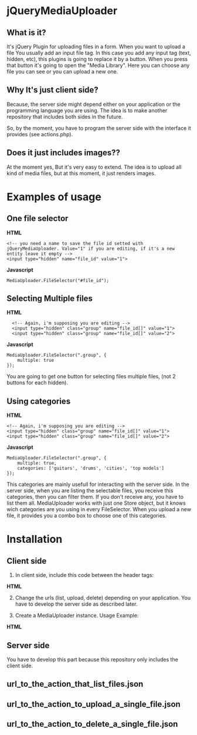 jQueryMediaUploader
===================

What is it?
-----------
It's jQuery Plugin for uploading files in a form. 
When you want to upload a file You usually add an input file tag. In this case you add any input tag (text, hidden, etc), this plugins is going to replace it by a button. When you press that button it's going to open the "Media Library". Here you can choose any file you can see or you can upload a new one.

Why It's just client side?
--------------------------
Because, the server side might depend either on your application or the programming language you are using. The idea is to make another repository that includes both sides in the future.

So, by the moment, you have to program the server side with the interface it provides (see actions.php).

Does it just includes images??
------------------------------
At the moment yes, But it's very easy to extend. The idea is to upload all kind of media files, but at this moment, it just renders images.




Examples of usage
=================

One file selector
-----------------
__HTML__

    <!-- you need a name to save the file id setted with jQueryMediaUploader. Value="1" if you are editing, if it's a new entity leave it empty -->
    <input type="hidden" name="file_id" value="1">

__Javascript__ 

    MediaUploader.FileSelector("#file_id");


Selecting Multiple files
------------------------
__HTML__

      <!-- Again, i'm supposing you are editing -->
      <input type="hidden" class="group" name="file_id[]" value="1">
      <input type="hidden" class="group" name="file_id[]" value="2">

__Javascript__ 

    MediaUploader.FileSelector(".group", {
        multiple: true
    });

You are going to get one button for selecting files multiple files, (not 2 buttons for each hidden).


Using categories
----------------
__HTML__

    <!-- Again, i'm supposing you are editing -->
    <input type="hidden" class="group" name="file_id[]" value="1">
    <input type="hidden" class="group" name="file_id[]" value="2">

__Javascript__ 

    MediaUploader.FileSelector(".group", {
        multiple: true,
        categories: ['guitars', 'drums', 'cities', 'top models']
    });

This categories are mainly usefull for interacting with the server side. In the server side, when you are listing the selectable files, you receive this categories, then you can filter them. If you don't receive any, you have to list them all.
MediaUploader works with just one Store object, but it knows wich categories are you using in every FileSelector.
When you upload a new file, it provides you a combo box to choose one of this categories.

Installation
============

Client side
-----------

1. In client side, include this code between the header tags:

__HTML__
    <link rel="stylesheet" type="text/css" media="screen" href="jQueryMediaUploader.css" />
    <script type="text/javascript" src="jquery.js"></script>
    <script type="text/javascript" src="jQueryMediaUploader.js"></script>
    <script typepe="text/javascript">
        MediaUploader.Store.urls = {
            list: 'url_to_the_action_that_list_files.json',
            upload: 'url_to_the_action_to_upload_a_single_file.json',
            delete: 'url_to_the_action_to_delete_a_single_file.json',
        };
    </script>

2. Change the urls (list, upload, delete) depending on your application. You have to develop the server side as described later.

3. Create a MediaUploader instance. Usage Example:


__HTML__
    <input type="hidden" name="file" id="file">
    <script>
        MediaUploader.FileSelector("#file");
    </script>

Server side
-----------

You have to develop this part because this repository only includes the client side.

url_to_the_action_that_list_files.json
--------------------------------------

url_to_the_action_to_upload_a_single_file.json
----------------------------------------------

url_to_the_action_to_delete_a_single_file.json
----------------------------------------------

   

